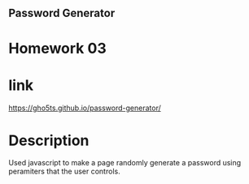 ## Password Generator

# Homework 03

# link

https://gho5ts.github.io/password-generator/ 

# Description

Used javascript to make a page randomly generate a password using peramiters that the user controls. 